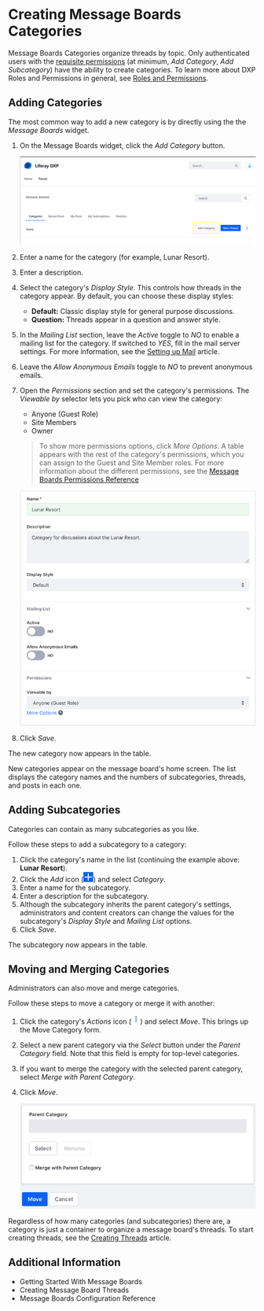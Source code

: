 # Creating Message Boards Categories
<!-- General feedback: I think we should not explain all the configurations int his article, just reference that the user will see configurations at a certain point, and refer to the appropriate header in the Message Boards configuration reference -->
Message Boards Categories organize threads by topic. Only authenticated users with the [requisite permissions](./message-boards-permissions-reference.md) (at minimum, _Add Category_, _Add Subcategory_) have the ability to create categories. To learn more about DXP Roles and Permissions in general, see [Roles and Permissions](https://help.liferay.com/hc/articles/360017895212-Roles-and-Permissions).

## Adding Categories

The most common way to add a new category is by directly using the the _Message Boards_ widget.

1. On the Message Boards widget, click the _Add Category_ button.

    ![Using the app to create a category](./creating-message-boards-categories/images/04.png)

1. Enter a name for the category (for example, Lunar Resort).
1. Enter a description.
1. Select the category's _Display Style_. This controls how threads in the category appear. By default, you can choose these display styles:<!-- Screenshot -->

    * **Default:** Classic display style for general purpose discussions.
    * **Question:** Threads appear in a question and answer style.

1. In the _Mailing List_ section, leave the _Active_ toggle to _NO_ to enable a mailing list for the category. If switched to _YES_, fill in the mail server settings. For more information, see the [Setting up Mail]() article. <!-- This step reads counter-intuitively. -->
1. Leave the _Allow Anonymous Emails_ toggle to _NO_ to prevent anonymous emails. <!-- What does it mean to have anonymous emails? -->
1. Open the _Permissions_ section and set the category's permissions. The _Viewable by_ selector lets you pick who can view the category: <!-- Why? Maybe configuring category permissions can be a header that's lower as opposed to part of the main work of creating a category? -->

    * Anyone (Guest Role)
    * Site Members
    * Owner

    > To show more permissions options, click *More Options*. A table appears with the rest of the category's permissions, which you can assign to the Guest and Site Member roles. For more information about the different permissions, see the [Message Boards Permissions Reference](./message-boards-permissions-reference.md)

    ![Figure 1: You have several options to create a message board category for your needs.](./creating-message-boards-categories/images/02.png)

1. Click _Save_.

The new category now appears in the table.

New categories appear on the message board's home screen. The list displays the category names and the numbers of subcategories, threads, and posts in each one.

## Adding Subcategories

Categories can contain as many subcategories as you like.

Follow these steps to add a subcategory to a category:

1. Click the category's name in the list (continuing the example above: **Lunar Resort**).
1. Click the _Add_ icon (![Add](./creating-message-boards-categories/images/01.png)) and select _Category_.
1. Enter a name for the subcategory.
1. Enter a description for the subcategory.
1. Although the subcategory inherits the parent category's settings, administrators and content creators can change the values for the subcategory's _Display Style_ and _Mailing List_ options.
1. Click _Save_.

The subcategory now appears in the table.

## Moving and Merging Categories

Administrators can also move and merge categories.

Follow these steps to move a category or merge it with another:

1. Click the category's _Actions_ icon (![Actions](./creating-message-boards-categories/images/05.png)) and select _Move_. This brings up the Move Category form.
1. Select a new parent category via the _Select_ button under the _Parent Category_ field. Note that this field is empty for top-level categories.
1. If you want to merge the category with the selected parent category, select _Merge with Parent Category_.
1. Click _Move_.

    ![Figure 3: The Move Category form lets you move and merge categories.](./creating-message-boards-categories/images/03.png)

Regardless of how many categories (and subcategories) there are, a category is just a container to organize a message board's threads. To start creating threads, see the [Creating Threads](./creating-message-boards-threads.md) article.

## Additional Information

* Getting Started With Message Boards
* Creating Message Board Threads
* Message Boards Configuration Reference
